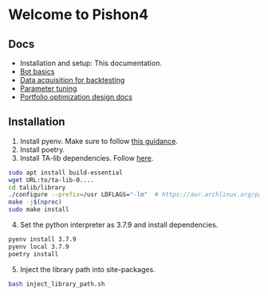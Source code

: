 # Welcome to Pishon4


## Docs
- Installation and setup: This documentation.
- [Bot basics](strategy_runner.md)
- [Data acquisition for backtesting](data_acquisition.md)
- [Parameter tuning](parameter_tuning.md)
- [Portfolio optimization design docs](po_design/index.md)

## Installation
1. Install pyenv. Make sure to follow [this guidance](https://github.com/pyenv/pyenv/wiki/common-build-problems#prerequisites).
2. Install poetry.
3. Install TA-lib dependencies. Follow [here](https://github.com/mrjbq7/ta-lib#linux). 
```bash
sudo apt install build-essential
wget URL:to/ta-lib-0....
cd talib/library
./configure --prefix=/usr LDFLAGS="-lm"  # https://aur.archlinux.org/packages/ta-lib/
make -j$(nproc)
sudo make install
```   

4. Set the python interpreter as 3.7.9 and install dependencies.
```bash
pyenv install 3.7.9
pyenv local 3.7.9
poetry install
```

5. Inject the library path into site-packages.
```bash
bash inject_library_path.sh
```